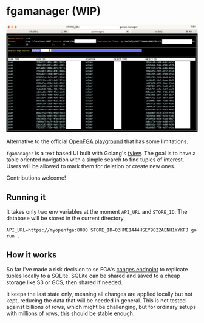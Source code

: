 # fgamanager (WIP)

![fgamanager_shot.png](fgamanager_shot.png)

Alternative to the official [OpenFGA](https://openfga.dev/) [playground](https://play.fga.dev/) that has some limitations.

`fgamanager` is a text based UI built with Golang's [tview](https://github.com/rivo/tview). The goal is to have a table oriented navigation with a simple search to find tuples of interest. Users will be allowed to mark them for deletion or create new ones. 

Contributions welcome!

## Running it

It takes only two env variables at the moment `API_URL` and `STORE_ID`. The database will be stored in the current directory.
```shell
API_URL=https://myopenfga:8080 STORE_ID=03HME1444HSEY9022AENH1YYKFJ go run .
```


## How it works

So far I've made a risk decision to se FGA's [canges endpoint](https://openfga.dev/api/service#/Relationship%20Tuples/ReadChanges) to replicate tuples locally to a SQLite. SQLite can be shared and saved to a cheap storage like S3 or GCS, then shared if needed.

It keeps the last state only, meaning all changes are applied locally but not kept, reducing the data that will be needed in general. This is not tested against billions of rows, which might be challenging, but for ordinary setups with millions of rows, this should be stable enough.

